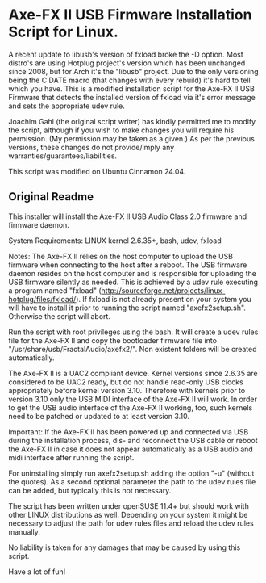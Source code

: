 # Axe-FX II USB Firmware Installation Script for Linux.

A recent update to libusb's version of fxload broke the -D option.
Most distro's are using Hotplug project's version which has been unchanged since 2008, but for Arch it's the "libusb" project. Due to the only versioning being the C DATE macro (that changes with every rebuild) it's hard to tell which you have.
This is a modified installation script for the Axe-FX II USB Firmware that detects the installed version of fxload via it's error message and sets the appropriate udev rule.

Joachim Gahl (the original script writer) has kindly permitted me to modify the script, although if you wish to make changes you will require his permission. (My permission may be taken as a given.)
As per the previous versions, these changes do not provide/imply any warranties/guarantees/liabilities.

This script was modified on Ubuntu Cinnamon 24.04.

## Original Readme

This installer will install the Axe-FX II USB Audio Class 2.0 firmware and firmware daemon.

System Requirements:
LINUX kernel 2.6.35+, bash, udev, fxload

Notes:
The Axe-FX II relies on the host computer to upload the USB firmware when connecting to the host after a reboot. The USB firmware daemon resides on the host computer and is responsible for uploading the USB firmware silently as needed. This is achieved by a udev rule executing a program named "fxload" (http://sourceforge.net/projects/linux-hotplug/files/fxload/). If fxload is not already present on your system you will have to install it prior to running the script named "axefx2setup.sh". Otherwise the script will abort.

Run the script with root privileges using the bash. It will create a udev rules file for the Axe-FX II and copy the bootloader firmware file into "/usr/share/usb/FractalAudio/axefx2/". Non existent folders will be created automatically.

The Axe-FX II is a UAC2 compliant device. Kernel versions since 2.6.35 are considered to be UAC2 ready, but do not handle read-only USB clocks appropriately before kernel version 3.10. Therefore with kernels prior to version 3.10 only the USB MIDI interface of the Axe-FX II will work. In order to get the USB audio interface of the Axe-FX II working, too, such kernels need to be patched or updated to at least version 3.10.

Important:
If the Axe-FX II has been powered up and connected via USB during the installation process, dis- and reconnect the USB cable or reboot the Axe-FX II in case it does not appear automatically as a USB audio and midi interface after running the script.

For uninstalling simply run axefx2setup.sh adding the option "-u" (without the quotes). As a second optional parameter the path to the udev rules file can be added, but typically this is not necessary.

The script has been written under openSUSE 11.4+ but should work with other LINUX distributions as well. Depending on your system it might be necessary to adjust the path for udev rules files and reload the udev rules manually.

No liability is taken for any damages that may be caused by using this script.

Have a lot of fun!
